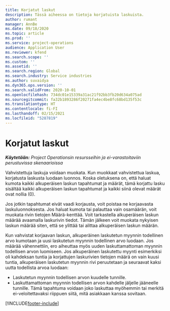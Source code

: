 ```yaml
---
title: Korjatut laskut
description: Tässä aiheessa on tietoja korjatuista laskuista.
author: rumant
manager: AnnBe
ms.date: 09/18/2020
ms.topic: article
ms.prod: ''
ms.service: project-operations
audience: Application User
ms.reviewer: kfend
ms.search.scope: ''
ms.custom: ''
ms.assetid: ''
ms.search.region: Global
ms.search.industry: Service industries
ms.author: suvaidya
ms.dyn365.ops.version: ''
ms.search.validFrom: 2020-10-01
ms.openlocfilehash: 734dc01e15339a31ac21f92bb3fb20d634a075ad
ms.sourcegitcommit: fa32b1893286f20271fa4ec4be8fc68bd135f53c
ms.translationtype: HT
ms.contentlocale: fi-FI
ms.lasthandoff: 02/15/2021
ms.locfileid: "5287819"
---
```

# <a name="corrected-invoices"></a>Korjatut laskut

_**Käytetään:** Project Operationsin resursseihin ja ei-varastoitaviin perustuvissa skenaarioissa_

Vahvistettuja laskuja voidaan muokata. Kun muokkaat vahvistettua laskua, korjatusta laskusta luodaan luonnos. Koska oletuksena on, että haluat kumota kaikki alkuperäisen laskun tapahtumat ja määrät, tämä korjattu lasku sisältää kaikki alkuperäisen laskun tapahtumat ja kaikki siinä olevat määrät ovat nollia (0).

Jos jotkin tapahtumat eivät vaadi korjausta, voit poistaa ne korjaavasta laskuluonnoksesta. Jos haluat kumota tai palauttaa vain osamäärän, voit muokata rivin tietojen Määrä-kenttää. Voit tarkastella alkuperäisen laskun määrää avaamalla laskurivin tiedot. Tämän jälkeen voit muokata nykyisen laskun määrää siten, että se ylittää tai alittaa alkuperäisen laskun määrän.

Kun vahvistat korjaavan laskun, alkuperäinen laskutetun myynnin todellinen arvo kumotaan ja uusi laskutetun myynnin todellinen arvo luodaan. Jos määrää vähennettiin, ero aiheuttaa myös uuden laskuttamattoman myynnin todellisen arvon luomiseen. Jos alkuperäinen laskutettu myynti esimerkiksi oli kahdeksan tuntia ja korjattujen laskurivien tietojen määrä on vain kuusi tuntia, alkuperäisen laskutetun myynnin rivi peruutetaan ja seuraavat kaksi uutta todellista arvoa luodaan:

- Laskutetun myynnin todellisen arvon kuudelle tunnille.
- Laskuttamattoman myynnin todellisen arvon kahdelle jäljelle jääneelle tunnille. Tämä tapahtuma voidaan joko laskuttaa myöhemmin tai merkitä ei-veloitettavaksi riippuen siitä, mitä asiakkaan kanssa sovitaan.


[!INCLUDE[footer-include](../includes/footer-banner.md)]